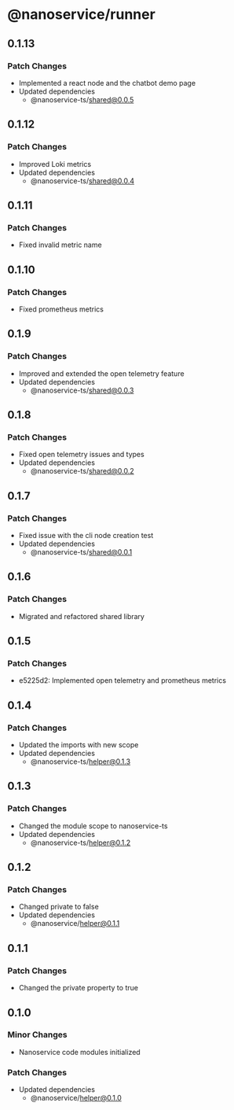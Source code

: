 # @nanoservice/runner

## 0.1.13

### Patch Changes

- Implemented a react node and the chatbot demo page
- Updated dependencies
  - @nanoservice-ts/shared@0.0.5

## 0.1.12

### Patch Changes

- Improved Loki metrics
- Updated dependencies
  - @nanoservice-ts/shared@0.0.4

## 0.1.11

### Patch Changes

- Fixed invalid metric name

## 0.1.10

### Patch Changes

- Fixed prometheus metrics

## 0.1.9

### Patch Changes

- Improved and extended the open telemetry feature
- Updated dependencies
  - @nanoservice-ts/shared@0.0.3

## 0.1.8

### Patch Changes

- Fixed open telemetry issues and types
- Updated dependencies
  - @nanoservice-ts/shared@0.0.2

## 0.1.7

### Patch Changes

- Fixed issue with the cli node creation test
- Updated dependencies
  - @nanoservice-ts/shared@0.0.1

## 0.1.6

### Patch Changes

- Migrated and refactored shared library

## 0.1.5

### Patch Changes

- e5225d2: Implemented open telemetry and prometheus metrics

## 0.1.4

### Patch Changes

- Updated the imports with new scope
- Updated dependencies
  - @nanoservice-ts/helper@0.1.3

## 0.1.3

### Patch Changes

- Changed the module scope to nanoservice-ts
- Updated dependencies
  - @nanoservice-ts/helper@0.1.2

## 0.1.2

### Patch Changes

- Changed private to false
- Updated dependencies
  - @nanoservice/helper@0.1.1

## 0.1.1

### Patch Changes

- Changed the private property to true

## 0.1.0

### Minor Changes

- Nanoservice code modules initialized

### Patch Changes

- Updated dependencies
  - @nanoservice/helper@0.1.0
